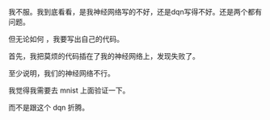 

我不服。我到底看看，是我神经网络写的不好，还是dqn写得不好。还是两个都有问题。

但无论如何 ，我要写出自己的代码。


首先，我把莫烦的代码插在了我的神经网络上，发现失败了。

至少说明，我们的神经网络不行。


我觉得我需要去 mnist 上面验证一下。

而不是跟这个 dqn 折腾。


